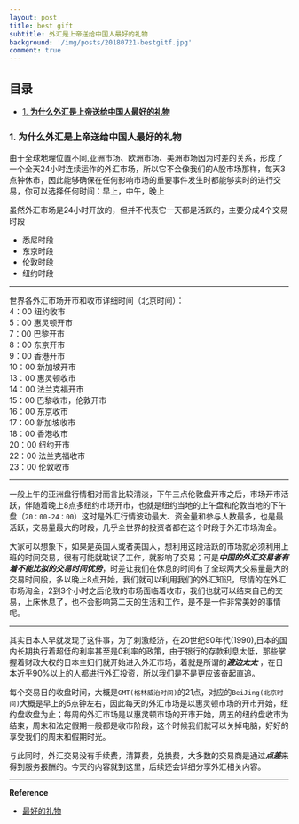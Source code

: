 ```yaml
---
layout: post
title: best gift
subtitle: 外汇是上帝送给中国人最好的礼物      
background: '/img/posts/20180721-bestgitf.jpg'
comment: true
---
```


## 目录

- [1. **为什么外汇是上帝送给中国人最好的礼物**](#1)

<h3 id="1">1. 为什么外汇是上帝送给中国人最好的礼物</h3>

由于全球地理位置不同,亚洲市场、欧洲市场、美洲市场因为时差的关系，形成了一个全天24小时连续运作的外汇市场，所以它不会像我们的A股市场那样，每天3点钟休市，因此能够确保在任何影响市场的重要事件发生时都能够实时的进行交易，你可以选择任何时间：早上，中午，晚上   

虽然外汇市场是24小时开放的，但并不代表它一天都是活跃的，主要分成4个交易时段   
* 悉尼时段   
* 东京时段   
* 伦敦时段   
* 纽约时段   

--- 
世界各外汇市场开市和收市详细时间（北京时间）：   
	4：00 纽约收市    
	5：00 惠灵顿开市   
	7：00 巴黎开市   
	8：00 东京开市   
	9：00 香港开市   
	10：00 新加坡开市   
	13：00 惠灵顿收市   
	14：00 法兰克福开市   
	15：00 巴黎收市，伦敦开市   
	16：00 东京收市   
	17：00 新加坡收市   
	18：00 香港收市   
	20：00 纽约开市   
	22：00 法兰克福收市   
	23：00 伦敦收市  
 
---

一般上午的亚洲盘行情相对而言比较清淡，下午三点伦敦盘开市之后，市场开市活跃，伴随着晚上8点多纽约市场开市，也就是纽约当地的上午盘和伦敦当地的下午盘（`20：00-24：00`）这时是外汇行情波动最大、资金量和参与人数最多，也是最活跃，交易量最大的时段，几乎全世界的投资者都在这个时段于外汇市场淘金。   
 
大家可以想象下，如果是英国人或者美国人，想利用这段活跃的市场就必须利用上班的时间交易，很有可能就耽误了工作，就影响了交易；可是***中国的外汇交易者有着不能比拟的交易时间优势***，时差让我们在休息的时间有了全球两大交易量最大的交易时间段，多以晚上8点开始，我们就可以利用我们的外汇知识，尽情的在外汇市场淘金，2到3个小时之后伦敦的市场面临着收市，我们也就可以结束自己的交易，上床休息了，也不会影响第二天的生活和工作，是不是一件非常美妙的事情呢。   

---
其实日本人早就发现了这件事，为了刺激经济，在20世纪90年代(1990),日本的国内长期执行着超低的利率甚至是0利率的政策，由于银行的存款利息太低，那些掌握着财政大权的日本主妇们就开始进入外汇市场，着就是所谓的***渡边太太*** ，在日本近乎90%以上的人都进行外汇投资，所以我们是不是更应该奋起直追。   

每个交易日的收盘时间，大概是`GMT(格林威治时间)`的21点，对应的`BeiJing(北京时间)`大概是早上的5点钟左右，因此每天的外汇市场是以惠灵顿市场的开市开始，纽约盘收盘为止；每周的外汇市场是以惠灵顿市场的开市开始，周五的纽约盘收市为结束，周末和法定假期一般都是收市阶段，这个时候我们就可以关掉电脑，好好的享受我们的周末和假期时光。   

与此同时，外汇交易没有手续费，清算费，兑换费，大多数的交易商是通过***点差***来得到服务报酬的。今天的内容就到这里，后续还会详细分享外汇相关内容。

--- 

**Reference**

- [最好的礼物](https://yangxiaoga.github.io/2018/07/21/bestgitf.html)
